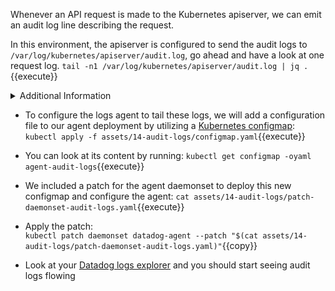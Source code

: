 Whenever an API request is made to the Kubernetes apiserver, we can emit an
audit log line describing the request.

In this environment, the apiserver is configured to send the audit logs to
`/var/log/kubernetes/apiserver/audit.log`, go ahead and have a look at one
request log.
`tail -n1 /var/log/kubernetes/apiserver/audit.log | jq .`{{execute}}

<details>
<summary>Additional Information</summary>
The apiserver is running on the master node as a [_static
pod_](https://kubernetes.io/docs/tasks/administer-cluster/static-pod/) so this
application can be configured via a local file manifest located in:
`/etc/kubernetes/manifests/kube-apiserver.yaml`. <br/> <br/>

Find the flags we pass to the apiserver binary to configure audit logs:
  `--audit-log-path` and `--audit-policy-file`. <br/> <br/>

You can also read [the Kubernetes reference
  documentation](https://kubernetes.io/docs/tasks/debug-application-cluster/audit/)
on auditing. <br/> <br/>

We will see the anatomy and meaning of audit policies in the next step. <br/> <br/>

*Attention: as static pods manifests are automatically reloaded, if you
introduce a breaking in change in the apiserver manifest, it might break your
Kubernetes environment. If `kubectl` commands are failing, try to fix the
manifest, reach out if you are blocked.*
</details>

* To configure the logs agent to tail these logs, we will add a configuration
  file to our agent deployment by utilizing a [Kubernetes configmap](https://kubernetes.io/docs/tasks/configure-pod-container/configure-pod-configmap/):
`kubectl apply -f assets/14-audit-logs/configmap.yaml`{{execute}}

* You can look at its content by running:
`kubectl get configmap -oyaml agent-audit-logs`{{execute}}

* We included a patch for the agent daemonset to deploy this new configmap and
  configure the agent:
`cat assets/14-audit-logs/patch-daemonset-audit-logs.yaml`{{execute}}

* Apply the patch: <br/>
`kubectl patch daemonset datadog-agent --patch "$(cat assets/14-audit-logs/patch-daemonset-audit-logs.yaml)"`{{copy}}

* Look at your [Datadog logs explorer](https://app.datadoghq.com/logs) and you should start seeing audit logs
  flowing
